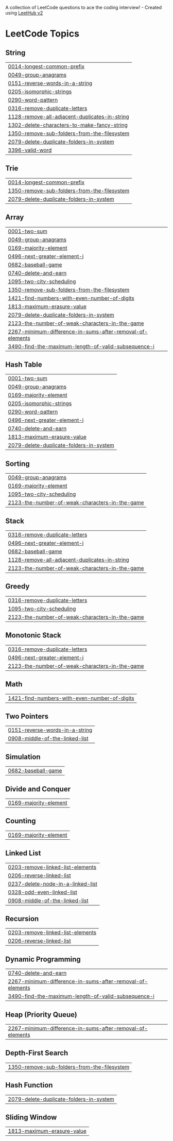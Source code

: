 A collection of LeetCode questions to ace the coding interview! - Created using [LeetHub v2](https://github.com/arunbhardwaj/LeetHub-2.0)
<!---LeetCode Topics Start-->
# LeetCode Topics
## String
|  |
| ------- |
| [0014-longest-common-prefix](https://github.com/Deepika-1811/LeetCode/tree/master/0014-longest-common-prefix) |
| [0049-group-anagrams](https://github.com/Deepika-1811/LeetCode/tree/master/0049-group-anagrams) |
| [0151-reverse-words-in-a-string](https://github.com/Deepika-1811/LeetCode/tree/master/0151-reverse-words-in-a-string) |
| [0205-isomorphic-strings](https://github.com/Deepika-1811/LeetCode/tree/master/0205-isomorphic-strings) |
| [0290-word-pattern](https://github.com/Deepika-1811/LeetCode/tree/master/0290-word-pattern) |
| [0316-remove-duplicate-letters](https://github.com/Deepika-1811/LeetCode/tree/master/0316-remove-duplicate-letters) |
| [1128-remove-all-adjacent-duplicates-in-string](https://github.com/Deepika-1811/LeetCode/tree/master/1128-remove-all-adjacent-duplicates-in-string) |
| [1302-delete-characters-to-make-fancy-string](https://github.com/Deepika-1811/LeetCode/tree/master/1302-delete-characters-to-make-fancy-string) |
| [1350-remove-sub-folders-from-the-filesystem](https://github.com/Deepika-1811/LeetCode/tree/master/1350-remove-sub-folders-from-the-filesystem) |
| [2079-delete-duplicate-folders-in-system](https://github.com/Deepika-1811/LeetCode/tree/master/2079-delete-duplicate-folders-in-system) |
| [3396-valid-word](https://github.com/Deepika-1811/LeetCode/tree/master/3396-valid-word) |
## Trie
|  |
| ------- |
| [0014-longest-common-prefix](https://github.com/Deepika-1811/LeetCode/tree/master/0014-longest-common-prefix) |
| [1350-remove-sub-folders-from-the-filesystem](https://github.com/Deepika-1811/LeetCode/tree/master/1350-remove-sub-folders-from-the-filesystem) |
| [2079-delete-duplicate-folders-in-system](https://github.com/Deepika-1811/LeetCode/tree/master/2079-delete-duplicate-folders-in-system) |
## Array
|  |
| ------- |
| [0001-two-sum](https://github.com/Deepika-1811/LeetCode/tree/master/0001-two-sum) |
| [0049-group-anagrams](https://github.com/Deepika-1811/LeetCode/tree/master/0049-group-anagrams) |
| [0169-majority-element](https://github.com/Deepika-1811/LeetCode/tree/master/0169-majority-element) |
| [0496-next-greater-element-i](https://github.com/Deepika-1811/LeetCode/tree/master/0496-next-greater-element-i) |
| [0682-baseball-game](https://github.com/Deepika-1811/LeetCode/tree/master/0682-baseball-game) |
| [0740-delete-and-earn](https://github.com/Deepika-1811/LeetCode/tree/master/0740-delete-and-earn) |
| [1095-two-city-scheduling](https://github.com/Deepika-1811/LeetCode/tree/master/1095-two-city-scheduling) |
| [1350-remove-sub-folders-from-the-filesystem](https://github.com/Deepika-1811/LeetCode/tree/master/1350-remove-sub-folders-from-the-filesystem) |
| [1421-find-numbers-with-even-number-of-digits](https://github.com/Deepika-1811/LeetCode/tree/master/1421-find-numbers-with-even-number-of-digits) |
| [1813-maximum-erasure-value](https://github.com/Deepika-1811/LeetCode/tree/master/1813-maximum-erasure-value) |
| [2079-delete-duplicate-folders-in-system](https://github.com/Deepika-1811/LeetCode/tree/master/2079-delete-duplicate-folders-in-system) |
| [2123-the-number-of-weak-characters-in-the-game](https://github.com/Deepika-1811/LeetCode/tree/master/2123-the-number-of-weak-characters-in-the-game) |
| [2267-minimum-difference-in-sums-after-removal-of-elements](https://github.com/Deepika-1811/LeetCode/tree/master/2267-minimum-difference-in-sums-after-removal-of-elements) |
| [3490-find-the-maximum-length-of-valid-subsequence-i](https://github.com/Deepika-1811/LeetCode/tree/master/3490-find-the-maximum-length-of-valid-subsequence-i) |
## Hash Table
|  |
| ------- |
| [0001-two-sum](https://github.com/Deepika-1811/LeetCode/tree/master/0001-two-sum) |
| [0049-group-anagrams](https://github.com/Deepika-1811/LeetCode/tree/master/0049-group-anagrams) |
| [0169-majority-element](https://github.com/Deepika-1811/LeetCode/tree/master/0169-majority-element) |
| [0205-isomorphic-strings](https://github.com/Deepika-1811/LeetCode/tree/master/0205-isomorphic-strings) |
| [0290-word-pattern](https://github.com/Deepika-1811/LeetCode/tree/master/0290-word-pattern) |
| [0496-next-greater-element-i](https://github.com/Deepika-1811/LeetCode/tree/master/0496-next-greater-element-i) |
| [0740-delete-and-earn](https://github.com/Deepika-1811/LeetCode/tree/master/0740-delete-and-earn) |
| [1813-maximum-erasure-value](https://github.com/Deepika-1811/LeetCode/tree/master/1813-maximum-erasure-value) |
| [2079-delete-duplicate-folders-in-system](https://github.com/Deepika-1811/LeetCode/tree/master/2079-delete-duplicate-folders-in-system) |
## Sorting
|  |
| ------- |
| [0049-group-anagrams](https://github.com/Deepika-1811/LeetCode/tree/master/0049-group-anagrams) |
| [0169-majority-element](https://github.com/Deepika-1811/LeetCode/tree/master/0169-majority-element) |
| [1095-two-city-scheduling](https://github.com/Deepika-1811/LeetCode/tree/master/1095-two-city-scheduling) |
| [2123-the-number-of-weak-characters-in-the-game](https://github.com/Deepika-1811/LeetCode/tree/master/2123-the-number-of-weak-characters-in-the-game) |
## Stack
|  |
| ------- |
| [0316-remove-duplicate-letters](https://github.com/Deepika-1811/LeetCode/tree/master/0316-remove-duplicate-letters) |
| [0496-next-greater-element-i](https://github.com/Deepika-1811/LeetCode/tree/master/0496-next-greater-element-i) |
| [0682-baseball-game](https://github.com/Deepika-1811/LeetCode/tree/master/0682-baseball-game) |
| [1128-remove-all-adjacent-duplicates-in-string](https://github.com/Deepika-1811/LeetCode/tree/master/1128-remove-all-adjacent-duplicates-in-string) |
| [2123-the-number-of-weak-characters-in-the-game](https://github.com/Deepika-1811/LeetCode/tree/master/2123-the-number-of-weak-characters-in-the-game) |
## Greedy
|  |
| ------- |
| [0316-remove-duplicate-letters](https://github.com/Deepika-1811/LeetCode/tree/master/0316-remove-duplicate-letters) |
| [1095-two-city-scheduling](https://github.com/Deepika-1811/LeetCode/tree/master/1095-two-city-scheduling) |
| [2123-the-number-of-weak-characters-in-the-game](https://github.com/Deepika-1811/LeetCode/tree/master/2123-the-number-of-weak-characters-in-the-game) |
## Monotonic Stack
|  |
| ------- |
| [0316-remove-duplicate-letters](https://github.com/Deepika-1811/LeetCode/tree/master/0316-remove-duplicate-letters) |
| [0496-next-greater-element-i](https://github.com/Deepika-1811/LeetCode/tree/master/0496-next-greater-element-i) |
| [2123-the-number-of-weak-characters-in-the-game](https://github.com/Deepika-1811/LeetCode/tree/master/2123-the-number-of-weak-characters-in-the-game) |
## Math
|  |
| ------- |
| [1421-find-numbers-with-even-number-of-digits](https://github.com/Deepika-1811/LeetCode/tree/master/1421-find-numbers-with-even-number-of-digits) |
## Two Pointers
|  |
| ------- |
| [0151-reverse-words-in-a-string](https://github.com/Deepika-1811/LeetCode/tree/master/0151-reverse-words-in-a-string) |
| [0908-middle-of-the-linked-list](https://github.com/Deepika-1811/LeetCode/tree/master/0908-middle-of-the-linked-list) |
## Simulation
|  |
| ------- |
| [0682-baseball-game](https://github.com/Deepika-1811/LeetCode/tree/master/0682-baseball-game) |
## Divide and Conquer
|  |
| ------- |
| [0169-majority-element](https://github.com/Deepika-1811/LeetCode/tree/master/0169-majority-element) |
## Counting
|  |
| ------- |
| [0169-majority-element](https://github.com/Deepika-1811/LeetCode/tree/master/0169-majority-element) |
## Linked List
|  |
| ------- |
| [0203-remove-linked-list-elements](https://github.com/Deepika-1811/LeetCode/tree/master/0203-remove-linked-list-elements) |
| [0206-reverse-linked-list](https://github.com/Deepika-1811/LeetCode/tree/master/0206-reverse-linked-list) |
| [0237-delete-node-in-a-linked-list](https://github.com/Deepika-1811/LeetCode/tree/master/0237-delete-node-in-a-linked-list) |
| [0328-odd-even-linked-list](https://github.com/Deepika-1811/LeetCode/tree/master/0328-odd-even-linked-list) |
| [0908-middle-of-the-linked-list](https://github.com/Deepika-1811/LeetCode/tree/master/0908-middle-of-the-linked-list) |
## Recursion
|  |
| ------- |
| [0203-remove-linked-list-elements](https://github.com/Deepika-1811/LeetCode/tree/master/0203-remove-linked-list-elements) |
| [0206-reverse-linked-list](https://github.com/Deepika-1811/LeetCode/tree/master/0206-reverse-linked-list) |
## Dynamic Programming
|  |
| ------- |
| [0740-delete-and-earn](https://github.com/Deepika-1811/LeetCode/tree/master/0740-delete-and-earn) |
| [2267-minimum-difference-in-sums-after-removal-of-elements](https://github.com/Deepika-1811/LeetCode/tree/master/2267-minimum-difference-in-sums-after-removal-of-elements) |
| [3490-find-the-maximum-length-of-valid-subsequence-i](https://github.com/Deepika-1811/LeetCode/tree/master/3490-find-the-maximum-length-of-valid-subsequence-i) |
## Heap (Priority Queue)
|  |
| ------- |
| [2267-minimum-difference-in-sums-after-removal-of-elements](https://github.com/Deepika-1811/LeetCode/tree/master/2267-minimum-difference-in-sums-after-removal-of-elements) |
## Depth-First Search
|  |
| ------- |
| [1350-remove-sub-folders-from-the-filesystem](https://github.com/Deepika-1811/LeetCode/tree/master/1350-remove-sub-folders-from-the-filesystem) |
## Hash Function
|  |
| ------- |
| [2079-delete-duplicate-folders-in-system](https://github.com/Deepika-1811/LeetCode/tree/master/2079-delete-duplicate-folders-in-system) |
## Sliding Window
|  |
| ------- |
| [1813-maximum-erasure-value](https://github.com/Deepika-1811/LeetCode/tree/master/1813-maximum-erasure-value) |
<!---LeetCode Topics End-->